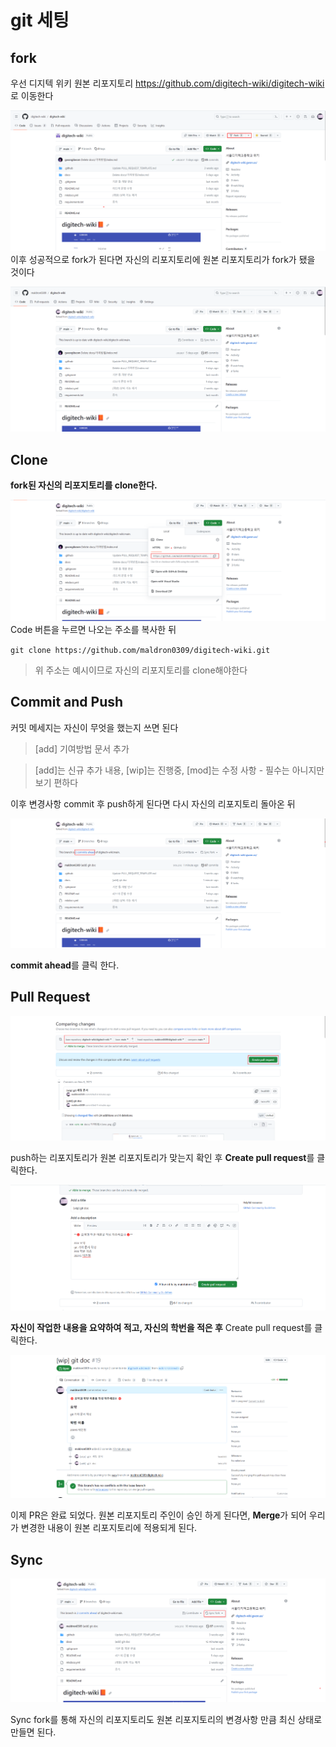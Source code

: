 # git 세팅

## fork
우선 디지텍 위키 원본 리포지토리 https://github.com/digitech-wiki/digitech-wiki 로 이동한다

![!\[\]()](fork.png)
이후 성공적으로 fork가 된다면 자신의 리포지토리에 원본 리포지토리가 fork가 됐을 것이다

![Alt text](forked.png)

## Clone

**fork된 자신의 리포지토리를 clone한다.**

![Alt text](clone.png)
Code 버튼을 누르면 나오는 주소를 복사한 뒤 

``git clone https://github.com/maldron0309/digitech-wiki.git`` 

> 위 주소는 예시이므로 자신의 리포지토리를 clone해야한다

## Commit and Push

커밋 메세지는 자신이 무엇을 했는지 쓰면 된다
> [add] 기여방법 문서 추가

> [add]는 신규 추가 내용, [wip]는 진행중, [mod]는 수정 사항 - 필수는 아니지만 보기 편하다 

이후 변경사항 commit 후 push하게 된다면 다시 자신의 리포지토리 돌아온 뒤

![Alt text](push.png)

**commit ahead**를 클릭 한다.

## Pull Request

![Alt text](PR.png)

push하는 리포지토리가 원본 리포지토리가 맞는지 확인 후 **Create pull request**를 클릭한다.

![Alt text](PR2.png)

**자신이 작업한 내용을 요약하여 적고, 자신의 학번을 적은 후** Create pull request를 클릭한다.

![Alt text](PR3.png)

이제 PR은 완료 되었다. 원본 리포지토리 주인이 승인 하게 된다면, **Merge**가 되어 우리가 변경한 내용이 원본 리포지토리에 적용되게 된다.

## Sync

![Alt text](Sync.png)

Sync fork를 통해 자신의 리포지토리도 원본 리포지토리의 변경사항 만큼 최신 상태로 만들면 된다.
